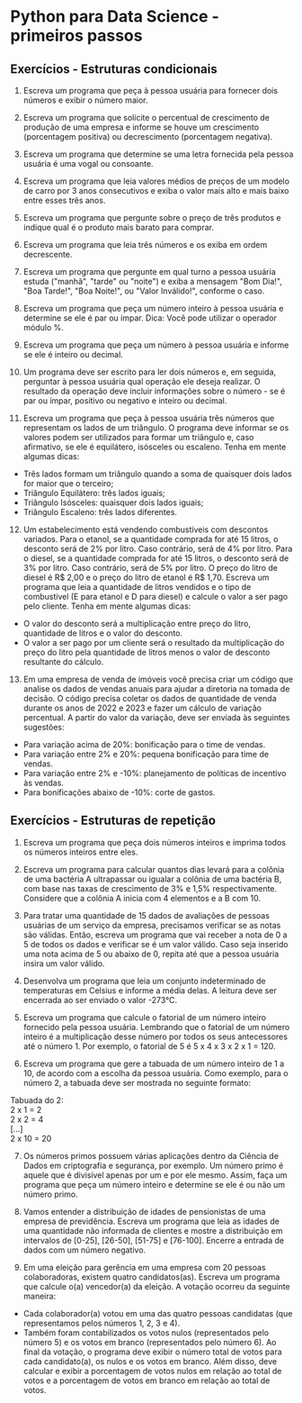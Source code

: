 # Python para Data Science - primeiros passos

## Exercícios - Estruturas condicionais

1) Escreva um programa que peça à pessoa usuária para fornecer dois números e exibir o número maior.

2) Escreva um programa que solicite o percentual de crescimento de produção de uma empresa e informe se houve um crescimento (porcentagem positiva) ou decrescimento (porcentagem negativa).

3) Escreva um programa que determine se uma letra fornecida pela pessoa usuária é uma vogal ou consoante.

4) Escreva um programa que leia valores médios de preços de um modelo de carro por 3 anos consecutivos e exiba o valor mais alto e mais baixo entre esses três anos.

5) Escreva um programa que pergunte sobre o preço de três produtos e indique qual é o produto mais barato para comprar.

6) Escreva um programa que leia três números e os exiba em ordem decrescente.

7) Escreva um programa que pergunte em qual turno a pessoa usuária estuda ("manhã", "tarde" ou "noite") e exiba a mensagem "Bom Dia!", "Boa Tarde!", "Boa Noite!", ou "Valor Inválido!", conforme o caso.

8) Escreva um programa que peça um número inteiro à pessoa usuária e determine se ele é par ou ímpar. Dica: Você pode utilizar o operador módulo %.

9) Escreva um programa que peça um número à pessoa usuária e informe se ele é inteiro ou decimal.

10) Um programa deve ser escrito para ler dois números e, em seguida, perguntar à pessoa usuária qual operação ele deseja realizar. O resultado da operação deve incluir informações sobre o número - se é par ou ímpar, positivo ou negativo e inteiro ou decimal.

11) Escreva um programa que peça à pessoa usuária três números que representam os lados de um triângulo. O programa deve informar se os valores podem ser utilizados para formar um triângulo e, caso afirmativo, se ele é equilátero, isósceles ou escaleno. Tenha em mente algumas dicas:
- Três lados formam um triângulo quando a soma de quaisquer dois lados for maior que o terceiro;
- Triângulo Equilátero: três lados iguais;
- Triângulo Isósceles: quaisquer dois lados iguais;
- Triângulo Escaleno: três lados diferentes.

12) Um estabelecimento está vendendo combustíveis com descontos variados. Para o etanol, se a quantidade comprada for até 15 litros, o desconto será de 2% por litro. Caso contrário, será de 4% por litro. Para o diesel, se a quantidade comprada for até 15 litros, o desconto será de 3% por litro. Caso contrário, será de 5% por litro. O preço do litro de diesel é R$ 2,00 e o preço do litro de etanol é R$ 1,70. Escreva um programa que leia a quantidade de litros vendidos e o tipo de combustível (E para etanol e D para diesel) e calcule o valor a ser pago pelo cliente. Tenha em mente algumas dicas:
- O valor do desconto será a multiplicação entre preço do litro, quantidade de litros e o valor do desconto.
- O valor a ser pago por um cliente será o resultado da multiplicação do preço do litro pela quantidade de litros menos o valor de desconto resultante do cálculo.

13) Em uma empresa de venda de imóveis você precisa criar um código que analise os dados de vendas anuais para ajudar a diretoria na tomada de decisão. O código precisa coletar os dados de quantidade de venda durante os anos de 2022 e 2023 e fazer um cálculo de variação percentual. A partir do valor da variação, deve ser enviada às seguintes sugestões:
- Para variação acima de 20%: bonificação para o time de vendas.
- Para variação entre 2% e 20%: pequena bonificação para time de vendas.
- Para variação entre 2% e -10%: planejamento de políticas de incentivo às vendas.
- Para bonificações abaixo de -10%: corte de gastos.

## Exercícios - Estruturas de repetição

1) Escreva um programa que peça dois números inteiros e imprima todos os números inteiros entre eles.

2) Escreva um programa para calcular quantos dias levará para a colônia de uma bactéria A ultrapassar ou igualar a colônia de uma bactéria B, com base nas taxas de crescimento de 3% e 1,5% respectivamente. Considere que a colônia A inicia com 4 elementos e a B com 10.

3) Para tratar uma quantidade de 15 dados de avaliações de pessoas usuárias de um serviço da empresa, precisamos verificar se as notas são válidas. Então, escreva um programa que vai receber a nota de 0 a 5 de todos os dados e verificar se é um valor válido. Caso seja inserido uma nota acima de 5 ou abaixo de 0, repita até que a pessoa usuária insira um valor válido.

4) Desenvolva um programa que leia um conjunto indeterminado de temperaturas em Celsius e informe a média delas. A leitura deve ser encerrada ao ser enviado o valor -273°C.

5) Escreva um programa que calcule o fatorial de um número inteiro fornecido pela pessoa usuária. Lembrando que o fatorial de um número inteiro é a multiplicação desse número por todos os seus antecessores até o número 1. Por exemplo, o fatorial de 5 é 5 x 4 x 3 x 2 x 1 = 120.

6) Escreva um programa que gere a tabuada de um número inteiro de 1 a 10, de acordo com a escolha da pessoa usuária. Como exemplo, para o número 2, a tabuada deve ser mostrada no seguinte formato:

Tabuada do 2:\
2 x 1 = 2\
2 x 2 = 4\
[...]\
2 x 10 = 20

7) Os números primos possuem várias aplicações dentro da Ciência de Dados em criptografia e segurança, por exemplo. Um número primo é aquele que é divisível apenas por um e por ele mesmo. Assim, faça um programa que peça um número inteiro e determine se ele é ou não um número primo.

8) Vamos entender a distribuição de idades de pensionistas de uma empresa de previdência. Escreva um programa que leia as idades de uma quantidade não informada de clientes e mostre a distribuição em intervalos de [0-25], [26-50], [51-75] e [76-100]. Encerre a entrada de dados com um número negativo.

9) Em uma eleição para gerência em uma empresa com 20 pessoas colaboradoras, existem quatro candidatos(as). Escreva um programa que calcule o(a) vencedor(a) da eleição. A votação ocorreu da seguinte maneira:
- Cada colaborador(a) votou em uma das quatro pessoas candidatas (que representamos pelos números 1, 2, 3 e 4).
- Também foram contabilizados os votos nulos (representados pelo número 5) e os votos em branco (representados pelo número 6).
Ao final da votação, o programa deve exibir o número total de votos para cada candidato(a), os nulos e os votos em branco. Além disso, deve calcular e exibir a porcentagem de votos nulos em relação ao total de votos e a porcentagem de votos em branco em relação ao total de votos.